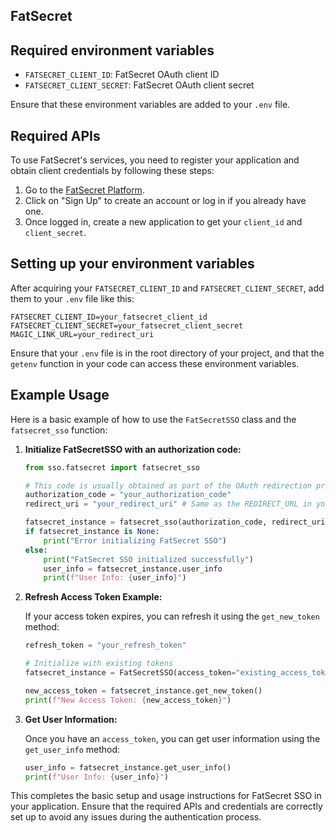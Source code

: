 ## FatSecret

## Required environment variables

- `FATSECRET_CLIENT_ID`: FatSecret OAuth client ID
- `FATSECRET_CLIENT_SECRET`: FatSecret OAuth client secret

Ensure that these environment variables are added to your `.env` file.

## Required APIs

To use FatSecret's services, you need to register your application and obtain client credentials by following these steps:

1. Go to the [FatSecret Platform](https://platform.fatsecret.com/api/).
2. Click on "Sign Up" to create an account or log in if you already have one.
3. Once logged in, create a new application to get your `client_id` and `client_secret`.

## Setting up your environment variables

After acquiring your `FATSECRET_CLIENT_ID` and `FATSECRET_CLIENT_SECRET`, add them to your `.env` file like this:

```plaintext
FATSECRET_CLIENT_ID=your_fatsecret_client_id
FATSECRET_CLIENT_SECRET=your_fatsecret_client_secret
MAGIC_LINK_URL=your_redirect_uri
```

Ensure that your `.env` file is in the root directory of your project, and that the `getenv` function in your code can access these environment variables.

## Example Usage

Here is a basic example of how to use the `FatSecretSSO` class and the `fatsecret_sso` function:

1. **Initialize FatSecretSSO with an authorization code:**

    ```python
    from sso.fatsecret import fatsecret_sso

    # This code is usually obtained as part of the OAuth redirection process
    authorization_code = "your_authorization_code"
    redirect_uri = "your_redirect_uri" # Same as the REDIRECT_URL in your .env file

    fatsecret_instance = fatsecret_sso(authorization_code, redirect_uri)
    if fatsecret_instance is None:
        print("Error initializing FatSecret SSO")
    else:
        print("FatSecret SSO initialized successfully")
        user_info = fatsecret_instance.user_info
        print(f"User Info: {user_info}")
    ```

2. **Refresh Access Token Example:**

    If your access token expires, you can refresh it using the `get_new_token` method:

    ```python
    refresh_token = "your_refresh_token"
    
    # Initialize with existing tokens
    fatsecret_instance = FatSecretSSO(access_token="existing_access_token", refresh_token=refresh_token)
    
    new_access_token = fatsecret_instance.get_new_token()
    print(f"New Access Token: {new_access_token}")
    ```

3. **Get User Information:**

    Once you have an `access_token`, you can get user information using the `get_user_info` method:

    ```python
    user_info = fatsecret_instance.get_user_info()
    print(f"User Info: {user_info}")
    ```

This completes the basic setup and usage instructions for FatSecret SSO in your application. Ensure that the required APIs and credentials are correctly set up to avoid any issues during the authentication process.